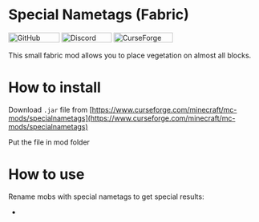 # Special Nametags (Fabric)
<p><img src="https://img.shields.io/github/license/BisUmTo/specialnametags.svg" alt="GitHub license" width="102" height="20" />
<a href="https://multicore.network/discord" target="_blank" rel="noopener noreferrer"><img src="https://img.shields.io/badge/chat%20on-discord-7289D" alt="Discord chat" width="100" height="20" /></a>
<a href="https://www.curseforge.com/minecraft/mc-mods/specialnametags"><img src="http://cf.way2muchnoise.eu/full_??????_downloads.svg" alt="CurseForge downloads" width="118" height="20" /></a></p>

This small fabric mod allows you to place vegetation on almost all blocks.

# How to install

Download `.jar` file from [https://www.curseforge.com/minecraft/mc-mods/specialnametags](https://www.curseforge.com/minecraft/mc-mods/specialnametags)

Put the file in mod folder

# How to use

Rename mobs with special nametags to get special results:

- 
